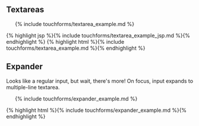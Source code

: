 <h2 class="section-subtitle">Textareas <span class='candidate'></span></h2>

<div class="doc-box">
	<ul class="touchList">
		{% include touchforms/textarea_example.md %}
	</ul>
</div>
<div class="doc-content j-code">
	{% highlight jsp %}{% include touchforms/textarea_example_jsp.md %}{% endhighlight %}
	{% highlight html %}{% include touchforms/textarea_example.md %}{% endhighlight %}
</div>

<h2 class="section-subtitle">Expander <span class='candidate'></span></h2>
<p>Looks like a regular input, but wait, there's more! On focus, input expands to multiple-line textarea.</p>

<div class="doc-box">
	<ul class="touchList">
		{% include touchforms/expander_example.md %}
	</ul>
</div>
<div class="doc-content j-code">
	{% highlight html %}{% include touchforms/expander_example.md %}{% endhighlight %}
</div>


